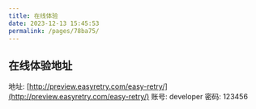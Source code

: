 ```yaml
---
title: 在线体验
date: 2023-12-13 15:45:53
permalink: /pages/78ba75/
---
```



## 在线体验地址

地址: [http://preview.easyretry.com/easy-retry/](http://preview.easyretry.com/easy-retry/)
账号: developer
密码: 123456
